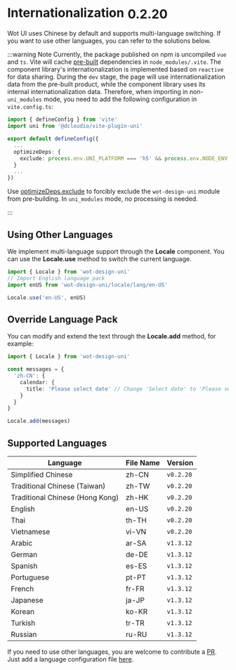 # Internationalization<el-tag text style="vertical-align: middle;margin-left:8px;" effect="plain">0.2.20</el-tag>

Wot UI uses Chinese by default and supports multi-language switching. If you want to use other languages, you can refer to the solutions below.

:::warning Note
Currently, the package published on npm is uncompiled `vue` and `ts`. Vite will cache [pre-built](https://vitejs.dev/guide/dep-pre-bundling.html) dependencies in `node_modules/.vite`. The component library's internationalization is implemented based on `reactive` for data sharing. During the `dev` stage, the page will use internationalization data from the pre-built product, while the component library uses its internal internationalization data. Therefore, when importing in non-`uni_modules` mode, you need to add the following configuration in `vite.config.ts`:

```ts
import { defineConfig } from 'vite'
import uni from '@dcloudio/vite-plugin-uni'

export default defineConfig({
  ...
  optimizeDeps: {
    exclude: process.env.UNI_PLATFORM === 'h5' && process.env.NODE_ENV === 'development' ? ['wot-design-uni'] : []
  }
  ...
})

```

Use [optimizeDeps.exclude](https://cn.vitejs.dev/config/dep-optimization-options.html#optimizedeps-exclude) to forcibly exclude the `wot-design-uni` module from pre-building. In `uni_modules` mode, no processing is needed.

:::

## Using Other Languages

We implement multi-language support through the **Locale** component. You can use the **Locale.use** method to switch the current language.

```typescript
import { Locale } from 'wot-design-uni'
// Import English language pack
import enUS from 'wot-design-uni/locale/lang/en-US'

Locale.use('en-US', enUS)
```

## Override Language Pack

You can modify and extend the text through the **Locale.add** method, for example:

```typescript
import { Locale } from 'wot-design-uni'

const messages = {
  'zh-CN': {
    calendar: {
      title: 'Please select date' // Change 'Select date' to 'Please select date'
    }
  }
}

Locale.add(messages)
```

## Supported Languages

| Language | File Name | Version |
| ---------------- | --------- | --------- |
| Simplified Chinese | zh-CN | `v0.2.20` |
| Traditional Chinese (Taiwan) | zh-TW | `v0.2.20` |
| Traditional Chinese (Hong Kong) | zh-HK | `v0.2.20` |
| English | en-US | `v0.2.20` |
| Thai | th-TH | `v0.2.20` |
| Vietnamese | vi-VN | `v0.2.20` |
| Arabic | ar-SA | `v1.3.12` |
| German | de-DE | `v1.3.12` |
| Spanish | es-ES | `v1.3.12` |
| Portuguese | pt-PT | `v1.3.12` |
| French | fr-FR | `v1.3.12` |
| Japanese | ja-JP | `v1.3.12` |
| Korean | ko-KR | `v1.3.12` |
| Turkish | tr-TR | `v1.3.12` |
| Russian | ru-RU | `v1.3.12` |

If you need to use other languages, you are welcome to contribute a [PR](https://github.com/Moonofweisheng/wot-design-uni/pulls). Just add a language configuration file [here](https://github.com/Moonofweisheng/wot-design-uni/tree/master/src/uni_modules/wot-design-uni/locale/lang).